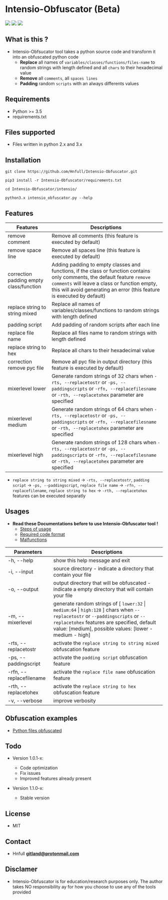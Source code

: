 # Intensio-Obfuscator (Beta)

![](https://img.shields.io/badge/Python->=3.5-blue.svg)
![](https://img.shields.io/badge/Version-1.0.6-green.svg)
![](https://img.shields.io/badge/Licence-MIT-red.svg)

## What is this ?
- Intensio-Obfsucator tool takes a python source code and transform it into an obfuscated python code
  - **Replace** all names of `variables/classes/functions/files-name` to random strings with length defined and all `chars` to their hexadecimal value
  - **Remove** all `comments`, all `spaces lines`
  - **Padding** random `scripts` with an always differents values

## Requirements
- Python >= 3.5
- requirements.txt

## Files supported
- Files written in python 2.x and 3.x 

## Installation
`git clone https://github.com/Hnfull/Intensio-Obfuscator.git`

`pip3 install -r Intensio-Obfuscator/requirements.txt`

`cd Intensio-Obfuscator/intensio/`

`python3.x intensio_obfuscator.py --help`

## Features
| Features | Descriptions |
| ------ | ------ |
| remove comment | Remove all comments (this feature is executed by default) |
| remove space line | Remove all spaces line (this feature is executed by default) |
| correction padding empty class/function | Adding padding to empty classes and functions, if the class or function contains only comments, the default feature `remove comments` will leave a class or function empty, this will avoid generating an error (this feature is executed by default) |
| replace string to string mixed | Replace all names of variables/classes/functions to random strings with length defined|
| padding script | Add padding of random scripts after each line|
| replace file name | Replace all files name to random strings with length defined |
| replace string to hex | Replace all chars to their hexadecimal value |
| correction remove pyc file | Remove all pyc file in output directory (this feature is executed by default) |
| mixerlevel lower | Generate random strings of 32 chars when `-rts, --replacetostr` or `-ps, --paddingscripts` or `-rfn, --replacefilesname` or `-rth, --replacetohex` parameter are specified |
| mixerlevel medium | Generate random strings of 64 chars when `-rts, --replacetostr` or `-ps, --paddingscripts` or `-rfn, --replacefilesname` or `-rth, --replacetohex` parameter are specified |
| mixerlevel high | Generate random strings of 128 chars when `-rts, --replacetostr` or `-ps, --paddingscripts` or `-rfn, --replacefilesname` or `-rth, --replacetohex` parameter are specified |

- `replace string to string mixed` -> `-rts, --replacetostr`, `padding script` -> `-ps, --paddingscript`, `replace file name` -> `-rfn, --replacefilename`, `replace string to hex` -> `-rth, --replacetohex` features can be executed separatly

## Usages
- **Read these Documentations before to use Intensio-Obfuscator tool !**
    - [Steps of usage](docs/steps_usage/python_steps_usage.md)
    - [Required code format](docs/recommendations/python_code_recommendations.md)
    - [Malfunctions](docs/malfunctions/python_code_malfunctions.md)
    
| Parameters | Descriptions |
| ------ | ------ |
| -h, --help | show this help message and exit |
| -i, --input  | source directory - indicate a directory that contain your file |
| -o, --output | output directory that will be obfuscated - indicate a empty directory that will contain your file |
| -m, --mixerlevel | generate random strings of [ `lower:32` \| `medium:64` \| `high:128` ] chars when `--replacetostr` or `--paddingscripts` or `--replacetohex` features are specified, default value: [medium], possible values: [lower - medium - high]|
| -rts, --replacetostr | activate the `replace string to string mixed` obfuscation feature |
| -ps, --paddingscript | activate the `padding script` obfuscation feature |
| -rfn, --replacefilename | activate the `replace file name` obfuscation feature |
| -rth, --replacetohex | activate the `replace string to hex` obfuscation feature |
| -v, --verbose | improve verbosity |

## Obfuscation examples 
- [Python files obfuscated](docs/examples/python_code_examples.md)

## Todo
- Version 1.0.1-x:
    - Code optimization
    - Fix issues
    - Improved features already present
    
- Version 1.1.0-x:
    - Stable version

## License
- MIT

## Contact
- Hnfull **gitland@protonmail.com**

## Disclamer
- Intensio-Obfuscator is for education/research purposes only. The author takes NO responsibility ay for how you choose to use any of the tools provided
